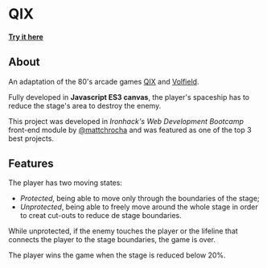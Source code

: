 # QIX
#### [Try it here](https://mattchrocha.github.io/qix2018/)

## About
An adaptation of the 80's arcade games [QIX](https://www.youtube.com/watch?v=Wvzyd0OZg1I) and [Volfield](https://www.youtube.com/watch?v=RxuMVqkLD7o).

Fully developed in **Javascript ES3 canvas**, the player's spaceship has to reduce the stage's area to destroy the enemy.

This project was developed in *Ironhack's Web Development Bootcamp* front-end module by [@mattchrocha](https://github.com/mattchrocha) and was featured as one of the top 3 best projects.

## Features 

The player has two moving states:
- *Protected*, being able to move only through the boundaries of the stage;
- *Unprotected*, being able to freely move around the whole stage in order to creat cut-outs to reduce de stage boundaries.

While unprotected, if the enemy touches the player or the lifeline that connects the player to the stage boundaries, the game is over.

The player wins the game when the stage is reduced below 20%.
